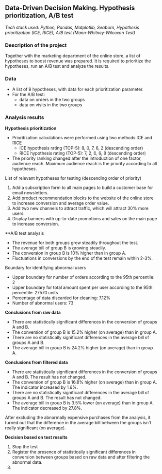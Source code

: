 ## Data-Driven Decision Making. Hypothesis prioritization, A/B test

*Tech stack used: Python, Pandas, Matplotlib, Seaborn, Hypothesis prioritization (ICE, RICE), A/B test (Mann-Whitney-Wilcoxon Test)*

### Description of the project

Together with the marketing department of the online store, a list of hypotheses to boost revenue was prepared. It is required to prioritize the hypotheses, run an A/B test and analyze the results.

### Data

* A list of 9 hypotheses, with data for each prioritization parameter.
* For the A/B test:
  * data on orders in the two groups
  * data on visits in the two groups

### Analysis results

**Hypothesis prioritization**

* Prioritization calculations were performed using two methods ICE and RICE
  * ICE hypothesis rating (TOP-5): 8, 0, 7, 6, 2 (descending order)
  * RICE hypothesis rating (TOP-5): 7, 2, 0, 6, 8 (descending order)
* The priority ranking changed after the introduction of one factor, audience reach. Maximum audience reach is the priority according to all hypotheses.

List of relevant hypotheses for testing (descending order of priority)

1. Add a subscription form to all main pages to build a customer base for email newsletters.
2. Add product recommendation blocks to the website of the online store to increase conversion and average order value.
3. Add two new channels to attract traffic, which will attract 30% more users.
4. Display banners with up-to-date promotions and sales on the main page to increase conversion.

**A/B test analysis

* The revenue for both groups grew steadily throughout the test.
* The average bill of group B is growing steadily.
* The conversion in group B is 10% higher than in group A.
* Fluctuations in conversions by the end of the test remain within 2-3%.

Boundary for identifying abnormal users

* Upper boundary for number of orders according to the 95th percentile: 2
* Upper boundary for total amount spent per user according to the 95th percentile: 27570 units
* Percentage of data discarded for cleaning: 7.12%
* Number of abnormal users: 73

**Conclusions from raw data**

* There are statistically significant differences in the conversion of groups A and B.
* The conversion of group B is 15.2% higher (on average) than in group A.
* There are no statistically significant differences in the average bill of groups A and B.
* The average bill in group B is 24.2% higher (on average) than in group A.

**Conclusions from filtered data**

* There are statistically significant differences in the conversion of groups A and B. The result has not changed.
* The conversion of group B is 16.8% higher (on average) than in group A. The indicator increased by 1.6%.
* There are no statistically significant differences in the average bill of groups A and B. The result has not changed.
* The average bill in group B is 3.5% lower (on average) than in group A. The indicator decreased by 27.8%.

After excluding the abnormally expensive purchases from the analysis, it turned out that the difference in the average bill between the groups isn't really significant (on average).

**Decision based on test results**

1. Stop the test
2. Register the presence of statistically significant differences in conversion between groups based on raw data and after filtering the abnormal data.
3. 
